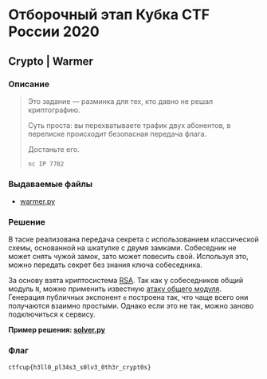 # Отборочный этап Кубка CTF России 2020

## Crypto | Warmer

### Описание

> Это задание — разминка для тех, кто давно не решал криптографию.
> 
> Суть проста: вы перехватываете трафик двух абонентов, в переписке происходит безопасная передача флага.
> 
> Достаньте его.
> 
> `nc IP 7702`

### Выдаваемые файлы

- [warmer.py](service/warmer.py)

### Решение

В таске реализована передача секрета с использованием классической схемы, основанной на шкатулке с двумя замками. Собеседник не может снять чужой замок, зато может повесить свой. Используя это, можно передать секрет без знания ключа собеседника. 

За основу взята криптосистема [RSA](https://ru.wikipedia.org/wiki/RSA). Так как у собеседников общий модуль `N`, можно применить известную [атаку общего модуля](https://crypto.stackexchange.com/a/16285). Генерация публичных экспонент `e` построена так, что чаще всего они получаются взаимно простыми. Однако если это не так, можно заново подключиться к сервису. 

__Пример решения: [solver.py](solver.py)__

### Флаг

`ctfcup{h3ll0_pl34s3_s0lv3_0th3r_crypt0s}`
